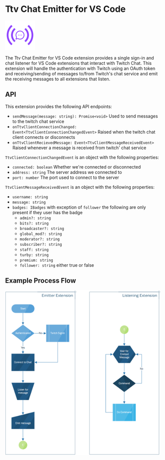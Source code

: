 # Ttv Chat Emitter for VS Code

![Logo](./resources/icon-96.png)

The Ttv Chat Emitter for VS Code extension provides a single sign-in and chat listener for VS Code extensions that interact with Twitch Chat. This extension will handle the authentication with Twitch using an OAuth token and receiving/sending of messages to/from Twitch's chat service and emit the receiving messages to all extensions that listen.

## API

This extension provides the following API endpoints:

- `sendMessage(message: string): Promise<void>` Used to send messages to the twitch chat service
- `onTtvClientConnectionChanged: Event<TtvClientConnectionChangedEvent>` Raised when the twitch chat client connects or disconnects
- `onTtvClientRecievedMessage: Event<TtvClientMessageReceivedEvent>` Raised whenever a message is received from twitch' chat service

`TtvClientConnectionChangedEvent` is an object with the following properties:

- `connected: boolean` Whether we're connected or disconnected
- `address: string` The server address we connected to
- `port: number` The port used to connect to the server

`TtvClientMessageReceivedEvent` is an object with the following properties:

- `username: string`
- `message: string`
- `badges: IBadges` with exception of `follower` the following are only present if they user has the badge
  - `admin?: string`
  - `bits?: string`
  - `broadcaster?: string`
  - `global_mod?: string`
  - `moderator?: string`
  - `subscriber?: string`
  - `staff: string`
  - `turby: string`
  - `premium: string`
  - `follower: string` either true or false

## Example Process Flow

![Example Process Flow](./resources/example-flow.png)